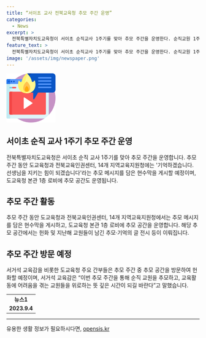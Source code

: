 ```yaml
---
title: “서이초 교사 전북교육청 추모 주간 운영”
categories:
  - News
excerpt: >
  전북특별자치도교육청이 서이초 순직교사 1주기를 맞아 추모 주간을 운영한다. 순직교원 1주기 추모 주간 기간 동안 지역교육지원청과 도교육청 등에 추모 메시지를 담은 현수막을 게시할 예정이며, 도교육청 본관 1층 로비에 추모 공간도 운영된다. 추모 공간에서는 헌화 및 지난해 교원들이 남긴 추모·기억의 글 전시 등이 이뤄지며, 도내 주요 간부들도 헌화할 예정이다. 고 서거석 교육감은 순직 교원을 추모하고, 교육활동에 어려움을 겪는 교원들을 위로하는 뜻 깊은 시간으로 희망을 표명했다.
feature_text: >
  전북특별자치도교육청이 서이초 순직교사 1주기를 맞아 추모 주간을 운영한다. 순직교원 1주기 추모 주간 기간 동안 지역교육지원청과 도교육청 등에 추모 메시지를 담은 현수막을 게시할 예정이며, 도교육청 본관 1층 로비에 추모 공간도 운영된다. 추모 공간에서는 헌화 및 지난해 교원들이 남긴 추모·기억의 글 전시 등이 이뤄지며, 도내 주요 간부들도 헌화할 예정이다. 고 서거석 교육감은 순직 교원을 추모하고, 교육활동에 어려움을 겪는 교원들을 위로하는 뜻 깊은 시간으로 희망을 표명했다.
image: '/assets/img/newspaper.png'
---
```


<p><img src="/assets/img/news.png" alt="rentncar 속보" /></p>

<h2 data-ke-size="size26">서이초 순직 교사 1주기 추모 주간 운영</h2>

<p data-ke-size="size16">전북특별자치도교육청은 서이초 순직 교사 1주기를 맞아 추모 주간을 운영합니다. 추모 주간 동안 도교육청과 전북교육인권센터, 14개 지역교육지원청에는 '기억하겠습니다. 선생님을 지키는 힘이 되겠습니다'라는 추모 메시지를 담은 현수막을 게시할 예정이며, 도교육청 본관 1층 로비에 추모 공간도 운영됩니다.</p>

<h2 data-ke-size="size26">추모 주간 활동</h2>

<p data-ke-size="size16">추모 주간 동안 도교육청과 전북교육인권센터, 14개 지역교육지원청에서는 추모 메시지를 담은 현수막을 게시하고, 도교육청 본관 1층 로비에 추모 공간을 운영합니다. 해당 추모 공간에서는 헌화 및 지난해 교원들이 남긴 추모·기억의 글 전시 등이 이뤄집니다.</p>

<h2 data-ke-size="size26">추모 주간 방문 예정</h2>

<p data-ke-size="size16">서거석 교육감을 비롯한 도교육청 주요 간부들은 추모 주간 중 추모 공간을 방문하여 헌화할 예정이며, 서거석 교육감은 “이번 추모 주간을 통해 순직 교원을 추모하고, 교육활동에 어려움을 겪는 교원들을 위로하는 뜻 깊은 시간이 되길 바란다”고 말했습니다.</p>

<table style="width: 100%;">
<tbody>
<tr>
<td style="text-align: center; height: 17px;"><b>뉴스1</b></td>
</tr>
<tr>
<td style="text-align: center; height: 17px;"><b>2023.9.4</b></td>
</tr>
</tbody>
</table>

<hr>
유용한 생활 정보가 필요하시다면, <a href="https://opensis.kr" rel="dofollow">opensis.kr</a>



